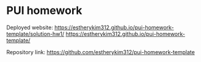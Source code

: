 # PUI homework

Deployed website: https://estherykim312.github.io/pui-homework-template/solution-hw1/
https://estherykim312.github.io/pui-homework-template/

Repository link: https://github.com/estherykim312/pui-homework-template
